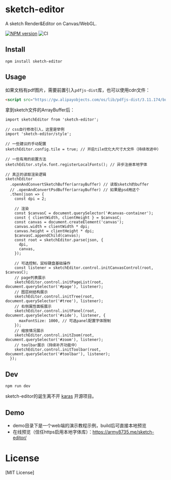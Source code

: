 # sketch-editor
A sketch Render&Editor on Canvas/WebGL.

[![NPM version](https://img.shields.io/npm/v/sketch-editor.svg)](https://npmjs.org/package/sketch-editor)
![CI](https://github.com/army8735/sketch-editor/workflows/CI/badge.svg)

## Install
```shell
npm install sketch-editor
```

## Usage
如果文档有pdf图片，需要前置引入`pdfjs-dist`库，也可以使用cdn文件：
```html
<script src="https://gw.alipayobjects.com/os/lib/pdfjs-dist/3.11.174/build/pdf.min.js"></script>
```
拿到sketch文件的ArrayBuffer后：
```tsx
import sketchEditor from 'sketch-editor';

// css自行修改引入，这里是举例
import 'sketch-editor/style';

// 一些建议的手动配置
sketchEditor.config.tile = true; // 开启tile优化大尺寸大文件（持续改进中）

// 一些有用的前置方法
sketchEditor.style.font.registerLocalFonts(); // 异步注册本地字体

// 真正的读取渲染逻辑
sketchEditor
  .openAndConvertSketchBuffer(arrayBuffer) // 读取sketch的buffer
  // .openAndConvertPsdBuffer(arrayBuffer) // 如果是psd用这个
  .then(json => {
    const dpi = 2;
    
    // 渲染
    const $canvasC = document.querySelector('#canvas-container');
    const { clientWidth, clientHeight } = $canvasC;
    const canvas = document.createElement('canvas');
    canvas.width = clientWidth * dpi;
    canvas.height = clientHeight * dpi;
    $canvasC.appendChild(canvas);
    const root = sketchEditor.parse(json, {
      dpi,
      canvas,
    });
    
    // 可选控制，鼠标键盘基础操作
    const listener = sketchEditor.control.initCanvasControl(root, $canvasC);
    // page列表展示
    sketchEditor.control.initPageList(root, document.querySelector('#page'), listener);
    // 图层树结构展示
    sketchEditor.control.initTree(root, document.querySelector('#tree'), listener);
    // 右侧属性面板展示
    sketchEditor.control.initPanel(root, document.querySelector('#side'), listener, {
      maxFontSize: 1000, // 可选panel配置字体限制
    });
    // 缩放情况展示
    sketchEditor.control.initZoom(root, document.querySelector('#zoom'), listener);
    // toolbar展示（持续补齐功能中）
    sketchEditor.control.initToolbar(root, document.querySelector('#toolbar'), listener);
  });
```

## Dev
```shell
npm run dev
```
sketch-editor的诞生离不开 [karas](https://github.com/karasjs/karas) 开源项目。

## Demo
* demo目录下是一个web端的演示教程示例，build后可直接本地预览
* 在线预览（信任https启用本地字体库）：https://army8735.me/sketch-editor/

# License
[MIT License]

